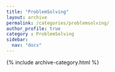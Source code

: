 ```yaml
---
title: "ProblemSolving"
layout: archive
permalink: /categories/problemsolving/
author_profile: true
category : ProblemSolving
sidebar:
  nav: "docs"
---
```


{% include archive-category.html %}
